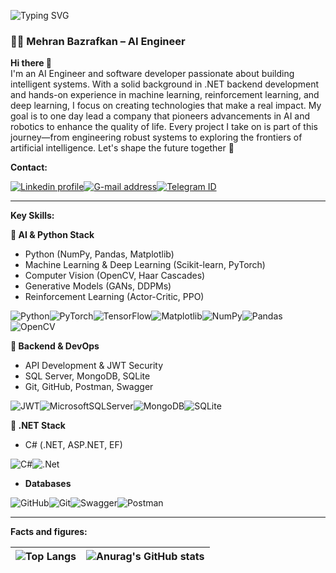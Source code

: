 
![Typing SVG](https://readme-typing-svg.demolab.com?font=Source+Code+Pro&duration=2000&pause=500&color=F27F0C&background=053F5C&center=true&vCenter=true&random=false&width=1000&lines=Hello%F0%9F%91%8B;Welcome+to+my+GitHub+profile!%F0%9F%9A%80;My+name+is+Mehran%F0%9F%98%83;AI+Engineer+with+a+.NET+Backend+background%F0%9F%91%A8%E2%80%8D%F0%9F%92%BB;Focused+on+AI%2C+ML%2C+and+RL%F0%9F%94%AC;Building+intelligent+systems+with+Python%F0%9F%92%BB;Exploring+deep+learning%F0%9F%A7%96%E2%80%8D%F0%9F%94%AC)

### 👨‍💻 Mehran Bazrafkan – AI Engineer

**Hi there 👋**  
I'm an AI Engineer and software developer passionate about building intelligent systems. With a solid background in .NET backend development and hands-on experience in machine learning, reinforcement learning, and deep learning, I focus on creating technologies that make a real impact. My goal is to one day lead a company that pioneers advancements in AI and robotics to enhance the quality of life. Every project I take on is part of this journey—from engineering robust systems to exploring the frontiers of artificial intelligence. Let's shape the future together 🚀

**Contact:**

[![Linkedin profile](https://img.shields.io/badge/LinkedIn-0A66C2?logo=linkedin&logoColor=white&style=for-the-badge&link=https://www.linkedin.com/in/mehran-bazrafkan)](https://www.linkedin.com/in/mehran-bazrafkan)[![G-mail address](https://img.shields.io/badge/Gmail-D14836?logo=gmail&logoColor=white&style=for-the-badge&link=mailto:mhrn.bzrafkn.dev@gmail.com)](mailto:mhrn.bzrafkn.dev@gmail.com)[![Telegram ID](https://img.shields.io/badge/Telegram-2CA5E0?logo=telegram&logoColor=white&style=for-the-badge&link=https://t.me/MhrnBzrafknDev)](https://t.me/MhrnBzrafknDev)

***

**Key Skills:**

**🔹 AI & Python  Stack**
- Python (NumPy, Pandas, Matplotlib)
- Machine Learning & Deep Learning (Scikit-learn, PyTorch)
- Computer Vision (OpenCV, Haar Cascades)
- Generative Models (GANs, DDPMs)
- Reinforcement Learning (Actor-Critic, PPO)

![Python](https://img.shields.io/badge/python-3670A0?style=for-the-badge&logo=python&logoColor=ffdd54)![PyTorch](https://img.shields.io/badge/PyTorch-%23EE4C2C.svg?style=for-the-badge&logo=PyTorch&logoColor=white)![TensorFlow](https://img.shields.io/badge/TensorFlow-%23FF6F00.svg?style=for-the-badge&logo=TensorFlow&logoColor=white)![Matplotlib](https://img.shields.io/badge/Matplotlib-%23ffffff.svg?style=for-the-badge&logo=Matplotlib&logoColor=black)![NumPy](https://img.shields.io/badge/numpy-%23013243.svg?style=for-the-badge&logo=numpy&logoColor=white)![Pandas](https://img.shields.io/badge/pandas-%23150458.svg?style=for-the-badge&logo=pandas&logoColor=white)
![OpenCV](https://img.shields.io/badge/opencv-%23white.svg?style=for-the-badge&logo=opencv&logoColor=white)

**🔹 Backend & DevOps**
- API Development & JWT Security
- SQL Server, MongoDB, SQLite
- Git, GitHub, Postman, Swagger

![JWT](https://img.shields.io/badge/JWT-black?style=for-the-badge&logo=JSON%20web%20tokens)![MicrosoftSQLServer](https://img.shields.io/badge/Microsoft%20SQL%20Server-CC2927?style=for-the-badge&logo=microsoft%20sql%20server&logoColor=white)![MongoDB](https://img.shields.io/badge/MongoDB-%234ea94b.svg?style=for-the-badge&logo=mongodb&logoColor=white)![SQLite](https://img.shields.io/badge/sqlite-%2307405e.svg?style=for-the-badge&logo=sqlite&logoColor=white)

**🔹 .NET Stack**
- C# (.NET, ASP.NET, EF)

![C#](https://img.shields.io/badge/c%23-%23239120.svg?style=for-the-badge&logo=c-sharp&logoColor=white)![.Net](https://img.shields.io/badge/.NET-5C2D91?style=for-the-badge&logo=.net&logoColor=white)  

- **Databases**


 ![GitHub](https://img.shields.io/badge/github-%23121011.svg?style=for-the-badge&logo=github&logoColor=white)![Git](https://img.shields.io/badge/git-%23F05033.svg?style=for-the-badge&logo=git&logoColor=white)![Swagger](https://img.shields.io/badge/-Swagger-%23Clojure?style=for-the-badge&logo=swagger&logoColor=white)![Postman](https://img.shields.io/badge/Postman-FF6C37?style=for-the-badge&logo=postman&logoColor=white)
 
***

**Facts and figures:**

|![Top Langs](https://github-readme-stats.vercel.app/api/top-langs/?username=mehranbazrafkan&layout=donut-vertical&theme=light&cache_seconds=60)|![Anurag's GitHub stats](https://github-readme-stats.vercel.app/api?username=mehranbazrafkan&show_icons=true&theme=light&cache_seconds=60)|
| ------------- | ------------- |
